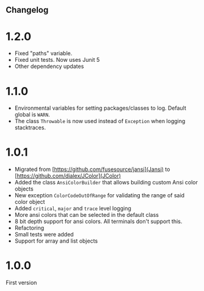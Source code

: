 Changelog
-
# 1.2.0
* Fixed "paths" variable.
* Fixed unit tests. Now uses Junit 5
* Other dependency updates

# 1.1.0
* Environmental variables for setting packages/classes to log. Default global is `WARN`.
* The class `Throwable` is now used instead of `Exception` when logging stacktraces.

# 1.0.1
* Migrated from [https://github.com/fusesource/jansi](Jansi) to [https://github.com/dialex/JColor](JColor)
* Added the class `AnsiColorBuilder` that allows building custom Ansi color objects
* New exception `ColorCodeOutOfRange` for validating the range of said color object
* Added `critical`, `major` and `trace` level logging
* More ansi colors that can be selected in the default class
* 8 bit depth support for ansi colors. All terminals don't support this.
* Refactoring
* Small tests were added
* Support for array and list objects

# 1.0.0
First version
